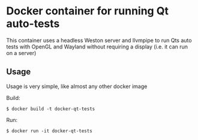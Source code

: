 # Docker container for running Qt auto-tests

This container uses a headless Weston server and llvmpipe to run Qts auto tests
with OpenGL and Wayland without requiring a display (i.e. it can run on a
server)

## Usage

Usage is very simple, like almost any other docker image

Build:

    $ docker build -t docker-qt-tests

Run:

    $ docker run -it docker-qt-tests
